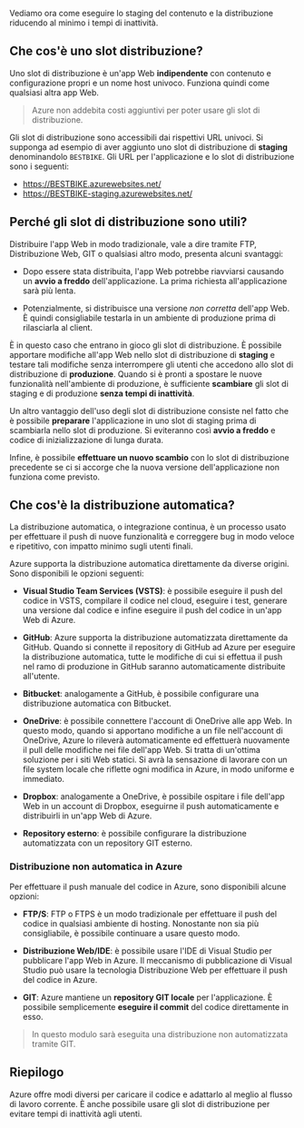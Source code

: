 Vediamo ora come eseguire lo staging del contenuto e la distribuzione riducendo al minimo i tempi di inattività.

## <a name="what-is-a-deployment-slot"></a>Che cos'è uno slot distribuzione?

Uno slot di distribuzione è un'app Web **indipendente** con contenuto e configurazione propri e un nome host univoco. Funziona quindi come qualsiasi altra app Web.

> Azure non addebita costi aggiuntivi per poter usare gli slot di distribuzione.

Gli slot di distribuzione sono accessibili dai rispettivi URL univoci. Si supponga ad esempio di aver aggiunto uno slot di distribuzione di **staging** denominandolo `BESTBIKE`. Gli URL per l'applicazione e lo slot di distribuzione sono i seguenti:

- https://BESTBIKE.azurewebsites.net/
- https://BESTBIKE-staging.azurewebsites.net/

## <a name="why-are-deployment-slots-useful"></a>Perché gli slot di distribuzione sono utili?

Distribuire l'app Web in modo tradizionale, vale a dire tramite FTP, Distribuzione Web, GIT o qualsiasi altro modo, presenta alcuni svantaggi:

- Dopo essere stata distribuita, l'app Web potrebbe riavviarsi causando un **avvio a freddo** dell'applicazione. La prima richiesta all'applicazione sarà più lenta.

- Potenzialmente, si distribuisce una versione *non corretta* dell'app Web. È quindi consigliabile testarla in un ambiente di produzione prima di rilasciarla al client.

È in questo caso che entrano in gioco gli slot di distribuzione. È possibile apportare modifiche all'app Web nello slot di distribuzione di **staging** e testare tali modifiche senza interrompere gli utenti che accedono allo slot di distribuzione di **produzione**. Quando si è pronti a spostare le nuove funzionalità nell'ambiente di produzione, è sufficiente **scambiare** gli slot di staging e di produzione **senza tempi di inattività**.

Un altro vantaggio dell'uso degli slot di distribuzione consiste nel fatto che è possibile **preparare** l'applicazione in uno slot di staging prima di scambiarla nello slot di produzione. Si eviteranno così **avvio a freddo** e codice di inizializzazione di lunga durata.

Infine, è possibile **effettuare un nuovo scambio** con lo slot di distribuzione precedente se ci si accorge che la nuova versione dell'applicazione non funziona come previsto.

## <a name="what-is-automated-deployment"></a>Che cos'è la distribuzione automatica?

La distribuzione automatica, o integrazione continua, è un processo usato per effettuare il push di nuove funzionalità e correggere bug in modo veloce e ripetitivo, con impatto minimo sugli utenti finali.

Azure supporta la distribuzione automatica direttamente da diverse origini. Sono disponibili le opzioni seguenti:

- **Visual Studio Team Services (VSTS)**: è possibile eseguire il push del codice in VSTS, compilare il codice nel cloud, eseguire i test, generare una versione dal codice e infine eseguire il push del codice in un'app Web di Azure.

- **GitHub**: Azure supporta la distribuzione automatizzata direttamente da GitHub. Quando si connette il repository di GitHub ad Azure per eseguire la distribuzione automatica, tutte le modifiche di cui si effettua il push nel ramo di produzione in GitHub saranno automaticamente distribuite all'utente.

- **Bitbucket**: analogamente a GitHub, è possibile configurare una distribuzione automatica con Bitbucket.

- **OneDrive**: è possibile connettere l'account di OneDrive alle app Web. In questo modo, quando si apportano modifiche a un file nell'account di OneDrive, Azure lo rileverà automaticamente ed effettuerà nuovamente il pull delle modifiche nei file dell'app Web. Si tratta di un'ottima soluzione per i siti Web statici. Si avrà la sensazione di lavorare con un file system locale che riflette ogni modifica in Azure, in modo uniforme e immediato.

- **Dropbox**: analogamente a OneDrive, è possibile ospitare i file dell'app Web in un account di Dropbox, eseguirne il push automaticamente e distribuirli in un'app Web di Azure.

- **Repository esterno**: è possibile configurare la distribuzione automatizzata con un repository GIT esterno.

### <a name="non-automated-deployment-to-azure"></a>Distribuzione non automatica in Azure

Per effettuare il push manuale del codice in Azure, sono disponibili alcune opzioni:

- **FTP/S**: FTP o FTPS è un modo tradizionale per effettuare il push del codice in qualsiasi ambiente di hosting. Nonostante non sia più consigliabile, è possibile continuare a usare questo modo.

- **Distribuzione Web/IDE**: è possibile usare l'IDE di Visual Studio per pubblicare l'app Web in Azure. Il meccanismo di pubblicazione di Visual Studio può usare la tecnologia Distribuzione Web per effettuare il push del codice in Azure.

- **GIT**: Azure mantiene un **repository GIT locale** per l'applicazione. È possibile semplicemente **eseguire il commit** del codice direttamente in esso.

> In questo modulo sarà eseguita una distribuzione non automatizzata tramite GIT.

## <a name="summary"></a>Riepilogo

Azure offre modi diversi per caricare il codice e adattarlo al meglio al flusso di lavoro corrente. È anche possibile usare gli slot di distribuzione per evitare tempi di inattività agli utenti.
